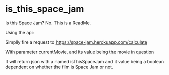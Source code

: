 # is_this_space_jam
Is this Space Jam?
No. This is a ReadMe.


Using the api:

Simplly fire a request to https://space-jam.herokuapp.com/calculate

With parameter currentMovie, and its value being the movie in question

It will return json with a named isThisSpaceJam and it value being a boolean dependent on whether the film is Space Jam or not.